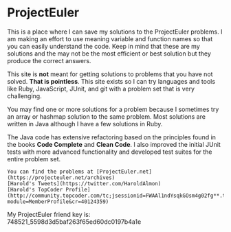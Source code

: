 # ProjectEuler
This is a place where I can save my solutions to the ProjectEuler problems.
I am making an effort to use meaning variable and function names 
so that you can easily understand the code. Keep in mind that these are
my solutions and the may not be the most efficient or best solution
but they produce the correct answers.

This site is __not__ meant for getting solutions to problems that you
have not solved.  __That is pointless__.  This site exists so I can 
try languages and tools like Ruby, JavaScript, JUnit, and git with
a problem set that is very challenging. 

You may find one or more solutions for a problem because I sometimes
try an array or hashmap solution to the same problem.  Most solutions
are written in Java although I have a few solutions in Ruby.

The Java code has extensive refactoring based on the principles 
found in the books __Code Complete__ and __Clean Code__.  I also
improved the initial JUnit tests with more advanced functionality and
developed test suites for the entire problem set.
```
You can find the problems at [ProjectEuler.net](https://projecteuler.net/archives)
[Harold's Tweets](https://twitter.com/HaroldAlmon)
[Harold's TopCoder Profile](http://community.topcoder.com/tc;jsessionid=FWAAl1ndYsqkGOsm4g02fg**.tomcat_tc01?module=MemberProfile&cr=40124359)
```

My ProjectEuler friend key is: 748521_5598d3d5baf263f65ed60dc0197b4a1e
#
